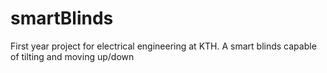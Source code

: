 # smartBlinds
First year project for electrical engineering at KTH. A smart blinds capable of tilting and moving up/down
